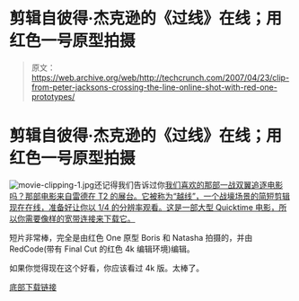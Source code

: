 # 剪辑自彼得·杰克逊的《过线》在线；用红色一号原型拍摄

> 原文：<https://web.archive.org/web/http://techcrunch.com/2007/04/23/clip-from-peter-jacksons-crossing-the-line-online-shot-with-red-one-prototypes/>

# 剪辑自彼得·杰克逊的《过线》在线；用红色一号原型拍摄

![movie-clipping-1.jpg](img/5566889b751b81a281ec799888c75963.png)还记得我们告诉过你[我们喜欢的那部一战双翼追逐电影吗？那部电影来自雷德在 T2 的展台。它被称为“越线”，一个战壕场景的简短剪辑现在在线，准备好让你以 1/4 的分辨率观看。这是一部大型 Quicktime 电影，所以你需要像样的宽带连接来下载它。](https://web.archive.org/web/20210225225031/http://crunchgear.com/2007/04/16/nab-2007-live-from-the-red-booth/)

短片非常棒，完全是由红色 One 原型 Boris 和 Natasha 拍摄的，并由 RedCode(带有 Final Cut 的红色 4k 编辑环境)编辑。

如果你觉得现在这个好看，你应该看过 4k 版。太棒了。

[底部下载链接](https://web.archive.org/web/20210225225031/http://www.reduser.net/forum/showthread.php?t=1883)